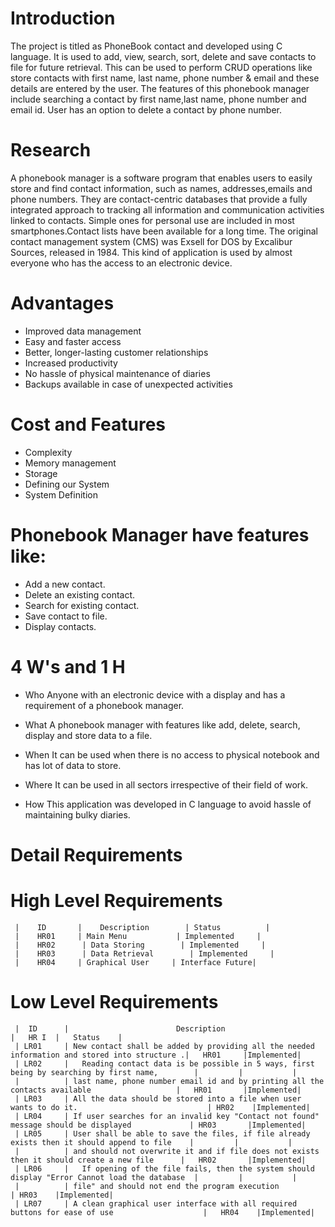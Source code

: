 # Introduction
 The project is titled as PhoneBook contact and developed using C language. It is used to add, view, search, sort, delete and save contacts to file for future      retrieval. This can be used to perform CRUD operations like store contacts with first name, last name, phone number & email and these details are entered by the user.   The features of this phonebook manager include searching a contact by first name,last name, phone number and email id. User has an option to delete a contact by phone   number.
# Research
A phonebook manager is a software program that enables users to easily store and find contact information, such as names, addresses,emails and phone numbers. They are contact-centric databases that provide a fully integrated approach to tracking all information and communication activities linked to contacts. Simple ones for personal use are included in most smartphones.Contact lists have been available for a long time. The original contact management system (CMS) was Exsell for DOS by Excalibur Sources, released in 1984. This kind of application is used by almost everyone who has the access to an electronic device.

# Advantages
* Improved data management
* Easy and faster access
* Better, longer-lasting customer relationships
* Increased productivity
* No hassle of physical maintenance of diaries
* Backups available in case of unexpected activities

# Cost and Features
* Complexity
* Memory management
* Storage
* Defining our System
* System Definition

# Phonebook Manager have features like:

* Add a new contact.
* Delete an existing contact.
* Search for existing contact.
* Save contact to file.
* Display contacts.

# 4 W's and 1 H
* Who
 Anyone with an electronic device with a display and has a requirement of a phonebook manager.

* What
 A phonebook manager with features like add, delete, search, display and store data to a file.

* When
 It can be used when there is no access to physical notebook and has lot of data to store.

* Where
 It can be used in all sectors irrespective of their field of work.

* How
 This application was developed in C language to avoid hassle of maintaining bulky diaries.

# Detail Requirements

# High Level Requirements

     |    ID       |	Description        | Status          |   
     |    HR01     | Main Menu	         | Implemented     |
     |    HR02	    | Data Storing	      | Implemented     |
     |    HR03	    | Data Retrieval	    | Implemented     |
     |    HR04     | Graphical User     | Interface	Future|
     
# Low Level Requirements

     |  ID      |	                     Description                                                              |	  HR I  |	Status    |
     | LR01	    | New contact shall be added by providing all the needed information and stored into structure .|  	HR01	 |Implemented|
     | LR02     |	Reading contact data is be possible in 5 ways, first being by searching by first name,        |         |           |
     |          | last name, phone number email id and by printing all the contacts available                   |	HR01	   |Implemented|
     | LR03	    | All the data should be stored into a file when user wants to do it.	                          | HR02    |Implemented|
     | LR04	    | If user searches for an invalid key "Contact not found" message should be displayed	          | HR03	   |Implemented|
     | LR05	    | User shall be able to save the files, if file already exists then it should append to file    |         |           |
     |          | and should not overwrite it and if file does not exists then it should create a new file      |	HR02	   |Implemented|
     | LR06     |	If opening of the file fails, then the system should display "Error Cannot load the database  |         |           | 
     |          | file" and should not end the program execution	                                               | HR03    |Implemented|                    
     | LR07	    | A clean graphical user interface with all required buttons for ease of use                    |	HR04    |Implemented| 
     
